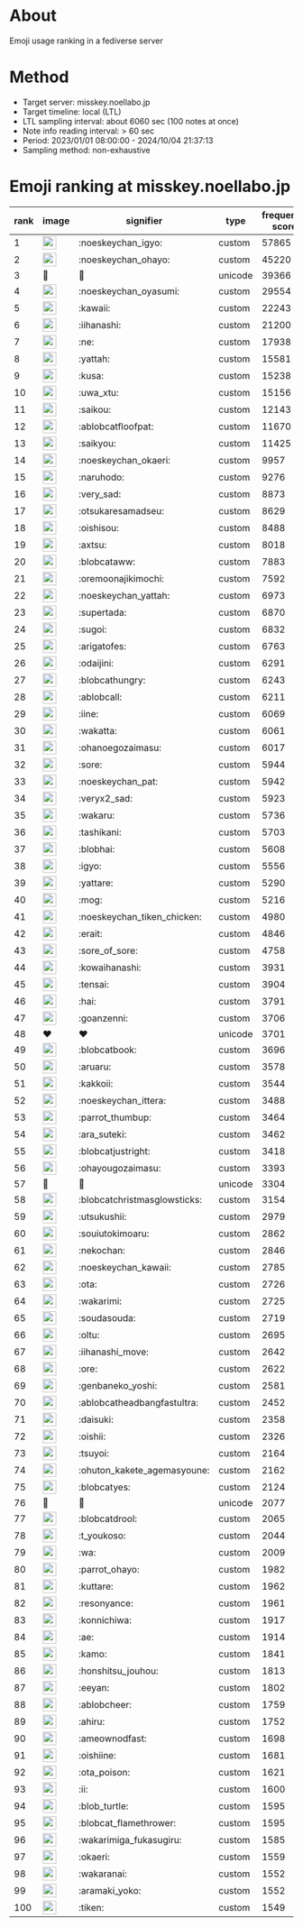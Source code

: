 # About
Emoji usage ranking in a fediverse server

# Method
- Target server: misskey.noellabo.jp
- Target timeline: local (LTL)
- LTL sampling interval: about 6060 sec (100 notes at once)
- Note info reading interval: > 60 sec
- Period: 2023/01/01 08:00:00 - 2024/10/04 21:37:13 
- Sampling method: non-exhaustive

# Emoji ranking at misskey.noellabo.jp

|rank|image|signifier|type|frequency score|
|----|----|----|----|----|
|1|<img height="24" src="https://misskey.noellabo.jp/emoji/noeskeychan_igyo.webp">|:noeskeychan_igyo:|custom|57865|
|2|<img height="24" src="https://misskey.noellabo.jp/emoji/noeskeychan_ohayo.webp">|:noeskeychan_ohayo:|custom|45220|
|3|🎉|🎉|unicode|39366|
|4|<img height="24" src="https://misskey.noellabo.jp/emoji/noeskeychan_oyasumi.webp">|:noeskeychan_oyasumi:|custom|29554|
|5|<img height="24" src="https://misskey.noellabo.jp/emoji/kawaii.webp">|:kawaii:|custom|22243|
|6|<img height="24" src="https://misskey.noellabo.jp/emoji/iihanashi.webp">|:iihanashi:|custom|21200|
|7|<img height="24" src="https://misskey.noellabo.jp/emoji/ne.webp">|:ne:|custom|17938|
|8|<img height="24" src="https://misskey.noellabo.jp/emoji/yattah.webp">|:yattah:|custom|15581|
|9|<img height="24" src="https://misskey.noellabo.jp/emoji/kusa.webp">|:kusa:|custom|15238|
|10|<img height="24" src="https://misskey.noellabo.jp/emoji/uwa_xtu.webp">|:uwa_xtu:|custom|15156|
|11|<img height="24" src="https://misskey.noellabo.jp/emoji/saikou.webp">|:saikou:|custom|12143|
|12|<img height="24" src="https://misskey.noellabo.jp/emoji/ablobcatfloofpat.webp">|:ablobcatfloofpat:|custom|11670|
|13|<img height="24" src="https://misskey.noellabo.jp/emoji/saikyou.webp">|:saikyou:|custom|11425|
|14|<img height="24" src="https://misskey.noellabo.jp/emoji/noeskeychan_okaeri.webp">|:noeskeychan_okaeri:|custom|9957|
|15|<img height="24" src="https://misskey.noellabo.jp/emoji/naruhodo.webp">|:naruhodo:|custom|9276|
|16|<img height="24" src="https://misskey.noellabo.jp/emoji/very_sad.webp">|:very_sad:|custom|8873|
|17|<img height="24" src="https://misskey.noellabo.jp/emoji/otsukaresamadseu.webp">|:otsukaresamadseu:|custom|8629|
|18|<img height="24" src="https://misskey.noellabo.jp/emoji/oishisou.webp">|:oishisou:|custom|8488|
|19|<img height="24" src="https://misskey.noellabo.jp/emoji/axtsu.webp">|:axtsu:|custom|8018|
|20|<img height="24" src="https://misskey.noellabo.jp/emoji/blobcataww.webp">|:blobcataww:|custom|7883|
|21|<img height="24" src="https://misskey.noellabo.jp/emoji/oremoonajikimochi.webp">|:oremoonajikimochi:|custom|7592|
|22|<img height="24" src="https://misskey.noellabo.jp/emoji/noeskeychan_yattah.webp">|:noeskeychan_yattah:|custom|6973|
|23|<img height="24" src="https://misskey.noellabo.jp/emoji/supertada.webp">|:supertada:|custom|6870|
|24|<img height="24" src="https://misskey.noellabo.jp/emoji/sugoi.webp">|:sugoi:|custom|6832|
|25|<img height="24" src="https://misskey.noellabo.jp/emoji/arigatofes.webp">|:arigatofes:|custom|6763|
|26|<img height="24" src="https://misskey.noellabo.jp/emoji/odaijini.webp">|:odaijini:|custom|6291|
|27|<img height="24" src="https://misskey.noellabo.jp/emoji/blobcathungry.webp">|:blobcathungry:|custom|6243|
|28|<img height="24" src="https://misskey.noellabo.jp/emoji/ablobcall.webp">|:ablobcall:|custom|6211|
|29|<img height="24" src="https://misskey.noellabo.jp/emoji/iine.webp">|:iine:|custom|6069|
|30|<img height="24" src="https://misskey.noellabo.jp/emoji/wakatta.webp">|:wakatta:|custom|6061|
|31|<img height="24" src="https://misskey.noellabo.jp/emoji/ohanoegozaimasu.webp">|:ohanoegozaimasu:|custom|6017|
|32|<img height="24" src="https://misskey.noellabo.jp/emoji/sore.webp">|:sore:|custom|5944|
|33|<img height="24" src="https://misskey.noellabo.jp/emoji/noeskeychan_pat.webp">|:noeskeychan_pat:|custom|5942|
|34|<img height="24" src="https://misskey.noellabo.jp/emoji/veryx2_sad.webp">|:veryx2_sad:|custom|5923|
|35|<img height="24" src="https://misskey.noellabo.jp/emoji/wakaru.webp">|:wakaru:|custom|5736|
|36|<img height="24" src="https://misskey.noellabo.jp/emoji/tashikani.webp">|:tashikani:|custom|5703|
|37|<img height="24" src="https://misskey.noellabo.jp/emoji/blobhai.webp">|:blobhai:|custom|5608|
|38|<img height="24" src="https://misskey.noellabo.jp/emoji/igyo.webp">|:igyo:|custom|5556|
|39|<img height="24" src="https://misskey.noellabo.jp/emoji/yattare.webp">|:yattare:|custom|5290|
|40|<img height="24" src="https://misskey.noellabo.jp/emoji/mog.webp">|:mog:|custom|5216|
|41|<img height="24" src="https://misskey.noellabo.jp/emoji/noeskeychan_tiken_chicken.webp">|:noeskeychan_tiken_chicken:|custom|4980|
|42|<img height="24" src="https://misskey.noellabo.jp/emoji/erait.webp">|:erait:|custom|4846|
|43|<img height="24" src="https://misskey.noellabo.jp/emoji/sore_of_sore.webp">|:sore_of_sore:|custom|4758|
|44|<img height="24" src="https://misskey.noellabo.jp/emoji/kowaihanashi.webp">|:kowaihanashi:|custom|3931|
|45|<img height="24" src="https://misskey.noellabo.jp/emoji/tensai.webp">|:tensai:|custom|3904|
|46|<img height="24" src="https://misskey.noellabo.jp/emoji/hai.webp">|:hai:|custom|3791|
|47|<img height="24" src="https://misskey.noellabo.jp/emoji/goanzenni.webp">|:goanzenni:|custom|3706|
|48|❤|❤|unicode|3701|
|49|<img height="24" src="https://misskey.noellabo.jp/emoji/blobcatbook.webp">|:blobcatbook:|custom|3696|
|50|<img height="24" src="https://misskey.noellabo.jp/emoji/aruaru.webp">|:aruaru:|custom|3578|
|51|<img height="24" src="https://misskey.noellabo.jp/emoji/kakkoii.webp">|:kakkoii:|custom|3544|
|52|<img height="24" src="https://misskey.noellabo.jp/emoji/noeskeychan_ittera.webp">|:noeskeychan_ittera:|custom|3488|
|53|<img height="24" src="https://misskey.noellabo.jp/emoji/parrot_thumbup.webp">|:parrot_thumbup:|custom|3464|
|54|<img height="24" src="https://misskey.noellabo.jp/emoji/ara_suteki.webp">|:ara_suteki:|custom|3462|
|55|<img height="24" src="https://misskey.noellabo.jp/emoji/blobcatjustright.webp">|:blobcatjustright:|custom|3418|
|56|<img height="24" src="https://misskey.noellabo.jp/emoji/ohayougozaimasu.webp">|:ohayougozaimasu:|custom|3393|
|57|🍗|🍗|unicode|3304|
|58|<img height="24" src="https://misskey.noellabo.jp/emoji/blobcatchristmasglowsticks.webp">|:blobcatchristmasglowsticks:|custom|3154|
|59|<img height="24" src="https://misskey.noellabo.jp/emoji/utsukushii.webp">|:utsukushii:|custom|2979|
|60|<img height="24" src="https://misskey.noellabo.jp/emoji/souiutokimoaru.webp">|:souiutokimoaru:|custom|2862|
|61|<img height="24" src="https://misskey.noellabo.jp/emoji/nekochan.webp">|:nekochan:|custom|2846|
|62|<img height="24" src="https://misskey.noellabo.jp/emoji/noeskeychan_kawaii.webp">|:noeskeychan_kawaii:|custom|2785|
|63|<img height="24" src="https://misskey.noellabo.jp/emoji/ota.webp">|:ota:|custom|2726|
|64|<img height="24" src="https://misskey.noellabo.jp/emoji/wakarimi.webp">|:wakarimi:|custom|2725|
|65|<img height="24" src="https://misskey.noellabo.jp/emoji/soudasouda.webp">|:soudasouda:|custom|2719|
|66|<img height="24" src="https://misskey.noellabo.jp/emoji/oltu.webp">|:oltu:|custom|2695|
|67|<img height="24" src="https://misskey.noellabo.jp/emoji/iihanashi_move.webp">|:iihanashi_move:|custom|2642|
|68|<img height="24" src="https://misskey.noellabo.jp/emoji/ore.webp">|:ore:|custom|2622|
|69|<img height="24" src="https://misskey.noellabo.jp/emoji/genbaneko_yoshi.webp">|:genbaneko_yoshi:|custom|2581|
|70|<img height="24" src="https://misskey.noellabo.jp/emoji/ablobcatheadbangfastultra.webp">|:ablobcatheadbangfastultra:|custom|2452|
|71|<img height="24" src="https://misskey.noellabo.jp/emoji/daisuki.webp">|:daisuki:|custom|2358|
|72|<img height="24" src="https://misskey.noellabo.jp/emoji/oishii.webp">|:oishii:|custom|2326|
|73|<img height="24" src="https://misskey.noellabo.jp/emoji/tsuyoi.webp">|:tsuyoi:|custom|2164|
|74|<img height="24" src="https://misskey.noellabo.jp/emoji/ohuton_kakete_agemasyoune.webp">|:ohuton_kakete_agemasyoune:|custom|2162|
|75|<img height="24" src="https://misskey.noellabo.jp/emoji/blobcatyes.webp">|:blobcatyes:|custom|2124|
|76|👀|👀|unicode|2077|
|77|<img height="24" src="https://misskey.noellabo.jp/emoji/blobcatdrool.webp">|:blobcatdrool:|custom|2065|
|78|<img height="24" src="https://misskey.noellabo.jp/emoji/t_youkoso.webp">|:t_youkoso:|custom|2044|
|79|<img height="24" src="https://misskey.noellabo.jp/emoji/wa.webp">|:wa:|custom|2009|
|80|<img height="24" src="https://misskey.noellabo.jp/emoji/parrot_ohayo.webp">|:parrot_ohayo:|custom|1982|
|81|<img height="24" src="https://misskey.noellabo.jp/emoji/kuttare.webp">|:kuttare:|custom|1962|
|82|<img height="24" src="https://misskey.noellabo.jp/emoji/resonyance.webp">|:resonyance:|custom|1961|
|83|<img height="24" src="https://misskey.noellabo.jp/emoji/konnichiwa.webp">|:konnichiwa:|custom|1917|
|84|<img height="24" src="https://misskey.noellabo.jp/emoji/ae.webp">|:ae:|custom|1914|
|85|<img height="24" src="https://misskey.noellabo.jp/emoji/kamo.webp">|:kamo:|custom|1841|
|86|<img height="24" src="https://misskey.noellabo.jp/emoji/honshitsu_jouhou.webp">|:honshitsu_jouhou:|custom|1813|
|87|<img height="24" src="https://misskey.noellabo.jp/emoji/eeyan.webp">|:eeyan:|custom|1802|
|88|<img height="24" src="https://misskey.noellabo.jp/emoji/ablobcheer.webp">|:ablobcheer:|custom|1759|
|89|<img height="24" src="https://misskey.noellabo.jp/emoji/ahiru.webp">|:ahiru:|custom|1752|
|90|<img height="24" src="https://misskey.noellabo.jp/emoji/ameownodfast.webp">|:ameownodfast:|custom|1698|
|91|<img height="24" src="https://misskey.noellabo.jp/emoji/oishiine.webp">|:oishiine:|custom|1681|
|92|<img height="24" src="https://misskey.noellabo.jp/emoji/ota_poison.webp">|:ota_poison:|custom|1621|
|93|<img height="24" src="https://misskey.noellabo.jp/emoji/ii.webp">|:ii:|custom|1600|
|94|<img height="24" src="https://misskey.noellabo.jp/emoji/blob_turtle.webp">|:blob_turtle:|custom|1595|
|95|<img height="24" src="https://misskey.noellabo.jp/emoji/blobcat_flamethrower.webp">|:blobcat_flamethrower:|custom|1595|
|96|<img height="24" src="https://misskey.noellabo.jp/emoji/wakarimiga_fukasugiru.webp">|:wakarimiga_fukasugiru:|custom|1585|
|97|<img height="24" src="https://misskey.noellabo.jp/emoji/okaeri.webp">|:okaeri:|custom|1559|
|98|<img height="24" src="https://misskey.noellabo.jp/emoji/wakaranai.webp">|:wakaranai:|custom|1552|
|99|<img height="24" src="https://misskey.noellabo.jp/emoji/aramaki_yoko.webp">|:aramaki_yoko:|custom|1552|
|100|<img height="24" src="https://misskey.noellabo.jp/emoji/tiken.webp">|:tiken:|custom|1549|
